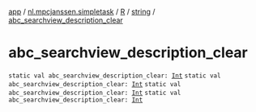 [app](../../../index.md) / [nl.mpcjanssen.simpletask](../../index.md) / [R](../index.md) / [string](index.md) / [abc_searchview_description_clear](.)

# abc_searchview_description_clear

`static val abc_searchview_description_clear: `[`Int`](https://kotlinlang.org/api/latest/jvm/stdlib/kotlin/-int/index.html)
`static val abc_searchview_description_clear: `[`Int`](https://kotlinlang.org/api/latest/jvm/stdlib/kotlin/-int/index.html)
`static val abc_searchview_description_clear: `[`Int`](https://kotlinlang.org/api/latest/jvm/stdlib/kotlin/-int/index.html)
`static val abc_searchview_description_clear: `[`Int`](https://kotlinlang.org/api/latest/jvm/stdlib/kotlin/-int/index.html)